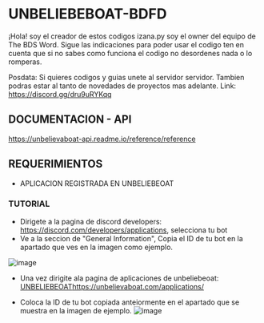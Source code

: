# UNBELIEBEBOAT-BDFD

¡Hola! soy el creador de estos codigos izana.py soy el owner del equipo de The BDS Word. Sigue las indicaciones para poder usar el codigo ten en cuenta que si no sabes como funciona el codigo no desordenes nada o lo romperas.

Posdata: Si quieres codigos y guias unete al servidor servidor. Tambien podras estar al tanto de novedades de proyectos mas adelante. Link: https://discord.gg/dru9uRYKqq


## DOCUMENTACION  - API
https://unbelievaboat-api.readme.io/reference/reference

## REQUERIMIENTOS
- APLICACION REGISTRADA EN UNBELIEBEOAT

### TUTORIAL
- Dirigete a la pagina de discord developers: https://discord.com/developers/applications, selecciona tu bot
- Ve a la seccion de "General Information", Copia el ID de tu bot en la apartado que ves en la imagen como ejemplo.


 ![image](https://github.com/IzanaonYT/UNBELIEBEBOAT-BDFD/assets/131629841/d92d29fc-09ac-456a-b979-ba36f6725096)

 - Una vez dirigite ala pagina de aplicaciones de unbeliebeoat: [UNBELIEBEOAT](https://unbelievaboat.com/applications/)https://unbelievaboat.com/applications/

- Coloca la ID de tu bot copiada anteiormente en el apartado que se muestra en la imagen de ejemplo.
![image](https://github.com/IzanaonYT/UNBELIEBEBOAT-BDFD/assets/131629841/995123dd-937f-4c82-bbdc-5d99c39b088f)

